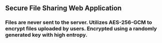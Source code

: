 ## Secure File Sharing Web Application
### Files are never sent to the server. Utilizes AES-256-GCM to encrypt files uploaded by users. Encrypted using a randomly generated key with high entropy.
